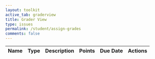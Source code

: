 ```yaml
---
layout: toolkit
active_tab: graderview
title: Grader View
type: issues
permalink: /student/assign-grades
comments: false
---
```

<style>
    #user-details-container {
        margin-top: 20px;
        padding: 10px;
        border: 1px solid #ccc;
        border-radius: 5px;
        background-color:rgb(42, 41, 41);
    }
    
    .user-card {
        padding: 10px;
        background-color:rgb(42, 41, 41);
        border: 1px solid #ddd;
        border-radius: 5px;
    }
    
    .user-card h3 {
        margin: 0 0 10px;
    }
    
    .user-card p {
        margin: 5px 0;
    }
    
    .container {
        margin: 20px;
    }
    
    .toggle-container {
        display: flex;
        margin-bottom: 20px;
    }
    
    .toggle-btn {
        padding: 10px 20px;
        cursor: pointer;
        border: 1px solid #ccc;
        background-color:rgb(42, 41, 41);
        margin-right: 10px;
        border-radius: 5px;
    }
    
    .toggle-active {
        background-color: #007bff;
        color: #fff;
    }
    
    #submissionsTable {
        width: 100%;
        border-collapse: collapse;
        margin-top: 20px;
    }
    
    #submissionsTable th, #submissionsTable td {
        border: 1px solid #ddd;
        padding: 8px;
        text-align: left;
    }
    
    #submissionsTable th {
        background-color:rgb(49, 41, 41);
    }

    .btn {
        padding: 5px 10px;
        cursor: pointer;
        border: 1px solid #007bff;
        background-color: #007bff;
        color: white;
        border-radius: 3px;
    }
    
    .btn:hover {
        background-color: #0056b3;
    }

    .modal {
        display: none;
        position: fixed;
        z-index: 1;
        left: 0;
        top: 0;
        width: 100%;
        height: 100%;
        overflow: auto;
        background-color: rgba(0,0,0,0.4);
    }

    .modal-content {
        background-color:rgb(42, 41, 41);
        margin: 15% auto;
        padding: 20px;
        border: 1px solid #888;
        width: 80%;
    }

    .close-btn {
        float: right;
        font-size: 28px;
        font-weight: bold;
        cursor: pointer;
    }

    .close-btn:hover {
        color: red;
    }
</style>

<table id="assignmentTable">
    <thead>
    <tr>
        <th>Name</th>
        <th>Type</th>
        <th>Description</th>
        <th>Points</th>
        <th>Due Date</th>
        <th>Actions</th>
    </tr>
    </thead>
    <tbody id="assignmentList">
    <!-- Populated dynamically -->
    </tbody>
</table>

<!-- Submissions Modal -->
<div id="submissionsModal" class="modal" style="z-index: 100;">
<div class="modal-content">
    <span class="close-btn">&times;</span>
    <h2 id="assignmentNameHeader">Submissions</h2>
    <table id="submissionsTable">
        <thead>
            <tr>
            <th>Student Name</th>
            <th>Submission Content</th>
            <th>Submission Date</th>
            <th>Current Grade</th>
            <th>Actions</th>
            </tr>
        </thead>
        <tbody id="submissionsList">
            <!-- Populated dynamically -->
        </tbody>
    </table>
</div>
</div>

<script type="module">
    import { javaURI, fetchOptions } from '{{site.baseurl}}/assets/js/api/config.js';

    // Fetch and display assignments on page load
    document.addEventListener('DOMContentLoaded', fetchAssignments);
    document.querySelector(".modal-content .close-btn").addEventListener('click', closeSubmissionsModal);

    // Fetch assignments
    function fetchAssignments() {
        fetch(`${javaURI}/api/assignments/assigned`, fetchOptions)
        .then(response => response.json())
        .then(assignments => {
            const assignmentList = document.getElementById('assignmentList');
            assignmentList.innerHTML = ''; // Clear previous content

            if (assignments.length === 0) {
            assignmentList.innerHTML = '<tr><td colspan="6">No assignments found</td></tr>';
            } else {
            assignments.forEach(assignment => {
                const row = document.createElement('tr');
                row.innerHTML = `
                <td>${assignment.name}</td>
                <td>${assignment.type}</td>
                <td>${assignment.description}</td>
                <td>${assignment.points}</td>
                <td>${assignment.dueDate}</td>
                <td>
                    <button class="btn" onclick="viewSubmissions(${assignment.id}, '${assignment.name}')">View Submissions</button>
                </td>
                `;
                assignmentList.appendChild(row);
            });
            }
        })
        .catch(error => {
            console.error('Error fetching assignments:', error);
            alert('Failed to fetch assignments');
        });
    }
    
    // View submissions for an assignment, use window object to make it globally accessible
    window.viewSubmissions = function(assignmentId, assignmentName) {
        fetch(`${javaURI}/api/assignments/${assignmentId}/submissions`, fetchOptions)
        .then(async response => {
            // const test = await response.text();
            // console.log(test);
            return response.json();
        })
        .then(submissions => {
            document.getElementById('assignmentNameHeader').textContent = `Submissions for: ${assignmentName}`;
            
            const submissionsList = document.getElementById('submissionsList');
            submissionsList.innerHTML = ''; 

            if (submissions.length === 0) {
                submissionsList.innerHTML = '<tr><td colspan="5">No submissions found</td></tr>';
            } else {
                submissions.forEach(submission => {
                    console.log('Processing submission:', submission);
                    const row = document.createElement('tr');
                    if (submission.students.length === 0) {
                        submission.students = [{ name: 'Unknown Student'}]
                    }
                    let studentNames = "";
                    submission.students.forEach(student => {
                        studentNames += student.name + ", ";
                    });
                    // for (student in submission.students) {
                    //     studentNames += student.name + ", ";
                    // }
                    studentNames = studentNames.slice(0, -2);
                    row.innerHTML = `
                        <td>${studentNames}</td>
                        <td>${submission.content || 'No content'}</td>
                        <td>${submission.comment || 'No comments'}</td>
                        <td>${submission.grade || 'Not graded'}</td>
                        <td>
                            <button class="btn btn-grade" onclick="gradeAssignment(${submission.assignment.id}, ${JSON.stringify(submission.submitter.id)})">Grade</button>
                        </td>
                    `;
                    submissionsList.appendChild(row);
                });
            }

            document.getElementById('submissionsModal').style.display = 'block';
        })
        .catch(error => {
            console.error('Error fetching submissions:', error);
            alert('Failed to fetch submissions: ' + error.message);
        });
    }

    // Close submissions modal
    function closeSubmissionsModal() {
        const modal = document.getElementById('submissionsModal');
        modal.style.display = 'none';
    }

    // Placeholder for grading a submission
    window.gradeAssignment = function(assignmentId, submitterId) {
        var gradeSuggestion = null;
        do {
            gradeSuggestion = prompt("What grade do you want to give?");
            if (gradeSuggestion === null) {
                return;
            }
        } while (isNaN(gradeSuggestion) || isNaN(parseFloat(gradeSuggestion)));
        gradeSuggestion = parseFloat(gradeSuggestion);

        var explanation = prompt("Why do you want to give this grade?");
        if (explanation === null) {
            return;
        }
        console.log(submitterId);
        console.log(assignmentId);
        console.log(gradeSuggestion);
        console.log(explanation);

        fetch(`${javaURI}/api/synergy/grades/requests/bulk`, {
            ...fetchOptions,
            method: 'POST',
            body: JSON.stringify({
                'submitterId': submitterId,
                'assignmentId': assignmentId,
                'gradeSuggestion': gradeSuggestion,
                'explanation': explanation
            })
        })
            .then(response => response.text())
            .then(function(retval) {
                alert("Created grade request for student! Pending approval...");
            })
            .catch(function(err) {
                console.log(err);
                alert("Failed to grade submission")
            })
        // Implement grading functionality as needed
    }
</script>


